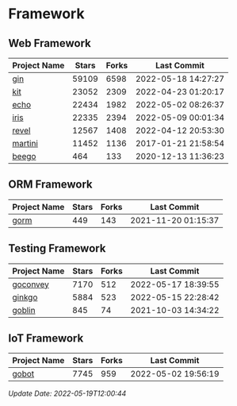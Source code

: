 # Framework

## Web Framework
| Project Name | Stars | Forks | Last Commit |
| ------------ | ----- | ----- | ----------- |
| [gin](https://github.com/gin-gonic/gin) | 59109 | 6598 | 2022-05-18 14:27:27 |
| [kit](https://github.com/go-kit/kit) | 23052 | 2309 | 2022-04-23 01:20:17 |
| [echo](https://github.com/labstack/echo) | 22434 | 1982 | 2022-05-02 08:26:37 |
| [iris](https://github.com/kataras/iris) | 22335 | 2394 | 2022-05-09 00:01:34 |
| [revel](https://github.com/revel/revel) | 12567 | 1408 | 2022-04-12 20:53:30 |
| [martini](https://github.com/go-martini/martini) | 11452 | 1136 | 2017-01-21 21:58:54 |
| [beego](https://github.com/astaxie/beego) | 464 | 133 | 2020-12-13 11:36:23 |

## ORM Framework
| Project Name | Stars | Forks | Last Commit |
| ------------ | ----- | ----- | ----------- |
| [gorm](https://github.com/jinzhu/gorm) | 449 | 143 | 2021-11-20 01:15:37 |

## Testing Framework
| Project Name | Stars | Forks | Last Commit |
| ------------ | ----- | ----- | ----------- |
| [goconvey](https://github.com/smartystreets/goconvey) | 7170 | 512 | 2022-05-17 18:39:55 |
| [ginkgo](https://github.com/onsi/ginkgo) | 5884 | 523 | 2022-05-15 22:28:42 |
| [goblin](https://github.com/franela/goblin) | 845 | 74 | 2021-10-03 14:34:22 |

## IoT Framework
| Project Name | Stars | Forks | Last Commit |
| ------------ | ----- | ----- | ----------- |
| [gobot](https://github.com/hybridgroup/gobot) | 7745 | 959 | 2022-05-02 19:56:19 |

*Update Date: 2022-05-19T12:00:44*